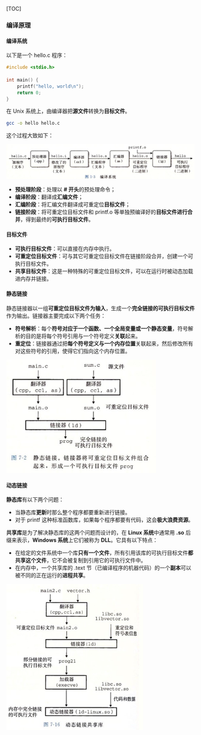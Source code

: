 [TOC]

### 编译原理

#### 编译系统


以下是一个 hello.c 程序：

```c
#include <stdio.h>

int main() {
    printf("hello, world\n");
    return 0;
}
```

在 Unix 系统上，由编译器把**源文件**转换为**目标文件**。

```bash
gcc -o hello hello.c
```

这个过程大致如下：

<img src="assets/1563375856467.png" alt="1563375856467" style="zoom:70%;" />

- **预处理阶段**：处理以 **# 开头**的预处理命令；
- **编译阶段**：翻译成**汇编文件**；
- **汇编阶段**：将汇编文件翻译成可重定位**目标文件**；
- **链接阶段**：将可重定位目标文件和 printf.o 等单独预编译好的**目标文件进行合并**，得到最终的**可执行目标文件**。

#### 目标文件

- **可执行目标文件**：可以直接在内存中执行。
- **可重定位目标文件**：可与其它可重定位目标文件在链接阶段合并，创建一个可执行目标文件。
- **共享目标文件**：这是一种特殊的可重定位目标文件，可以在运行时被动态加载进内存并链接。

#### 静态链接

静态链接器以一组**可重定位目标文件为输入**，生成一个**完全链接的可执行目标文件**作为输出。链接器主要完成以下两个任务：

- **符号解析**：每个**符号对应于一个函数、一个全局变量或一个静态变量**，符号解析的目的是将每个符号引用与一个符号定义**关联**起来。
- **重定位**：链接器通过把**每个符号定义与一个内存位置**关联起来，然后修改所有对这些符号的引用，使得它们指向这个内存位置。

<img src="assets/1563375876635.png" alt="1563375876635" style="zoom:90%;" />

#### 动态链接

**静态库**有以下两个问题：

- 当静态库**更新**时那么整个程序都要重新进行链接。
- 对于 printf 这种标准函数库，如果每个程序都要有代码，这会**极大浪费资源**。

**共享库**是为了解决静态库的这两个问题而设计的，在 **Linux 系统**中通常用 **.so** 后缀来表示，**Windows 系统**上它们被称为 **DLL**。它具有以下特点：

- 在给定的文件系统中一个库**只有一个文件**，所有引用该库的可执行目标文件**都共享这个文件**，它不会被复制到引用它的可执行文件中。
- 在内存中，一个共享库的 .text 节（已编译程序的机器代码）的一个**副本**可以被不同的正在运行的**进程共享**。

<img src="assets/1563375893251.png" alt="1563375893251" style="zoom:80%;" />



